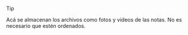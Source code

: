 > [!TIP]
> Acá se almacenan los archivos como fotos y videos de las notas. No es necesario que estén ordenados. 
